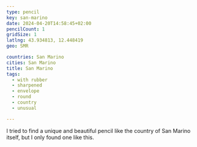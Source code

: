 ```yaml
---
type: pencil
key: san-marino
date: 2024-04-20T14:58:45+02:00
pencilCount: 1
gridSize: 1
latlng: 43.934813, 12.448419
geo: SMR

countries: San Marino
cities: San Marino
title: San Marino
tags:
  - with rubber
  - sharpened
  - envelope
  - round
  - country
  - unusual

---
```


I tried to find a unique and beautiful pencil like the country of San Marino itself, but I only found one like this.